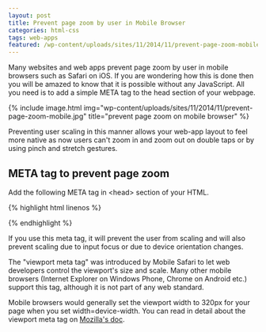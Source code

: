 ```yaml
---
layout: post
title: Prevent page zoom by user in Mobile Browser
categories: html-css
tags: web-apps
featured: /wp-content/uploads/sites/11/2014/11/prevent-page-zoom-mobile.jpg
---
```

Many websites and web apps prevent page zoom by user in mobile browsers such as Safari on iOS. If you are wondering how this is done then you will be amazed to know that it is possible without any JavaScript. All you need is to add a simple META tag to the head section of your webpage.

{% include image.html img="wp-content/uploads/sites/11/2014/11/prevent-page-zoom-mobile.jpg" title="prevent page zoom on mobile browser" %}

Preventing user scaling in this manner allows your web-app layout to feel more native as now users can't zoom in and zoom out on double taps or by using pinch and stretch gestures.
<h2>META tag to prevent page zoom</h2>
Add the following META tag in &lt;head&gt; section of your HTML.

{% highlight html linenos %}

<meta name="viewport"
      content="width=device-width, user-scalable=no, initial-scale=1.0, maximum-scale=1.0, minimum-scale=1.0">

{% endhighlight %}

If you use this meta tag, it will prevent the user from scaling and will also prevent scaling due to input focus or due to device orientation changes.

The "viewport meta tag" was introduced by Mobile Safari to let web developers control the viewport's size and scale. Many other mobile browsers (Internet Explorer on Windows Phone, Chrome on Android etc.) support this tag, although it is not part of any web standard.

Mobile browsers would generally set the viewport width to 320px for your page when you set width=device-width. You can read in detail about the viewport meta tag on <a href="https://developer.mozilla.org/en-US/docs/Mozilla/Mobile/Viewport_meta_tag" target="_blank">Mozilla's doc</a>.
